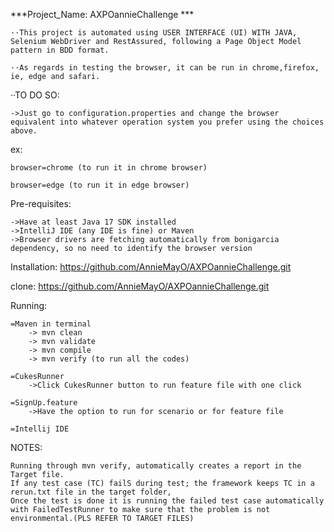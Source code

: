 ***Project_Name: AXPOannieChallenge ***

    ··This project is automated using USER INTERFACE (UI) WITH JAVA, Selenium WebDriver and RestAssured, following a Page Object Model pattern in BDD format.

    ··As regards in testing the browser, it can be run in chrome,firefox, ie, edge and safari.

··TO DO SO:

    ->Just go to configuration.properties and change the browser equivalent into whatever operation system you prefer using the choices above.

ex:

    browser=chrome (to run it in chrome browser)

    browser=edge (to run it in edge browser)

Pre-requisites:

    ->Have at least Java 17 SDK installed
    ->IntelliJ IDE (any IDE is fine) or Maven
    ->Browser drivers are fetching automatically from bonigarcia dependency, so no need to identify the browser version

Installation:
       https://github.com/AnnieMayO/AXPOannieChallenge.git
          
clone: https://github.com/AnnieMayO/AXPOannieChallenge.git

Running:

    =Maven in terminal
        -> mvn clean
        -> mvn validate
        -> mvn compile
        -> mvn verify (to run all the codes)
        
    =CukesRunner
        ->Click CukesRunner button to run feature file with one click

    =SignUp.feature
        ->Have the option to run for scenario or for feature file

    =Intellij IDE


NOTES:

    Running through mvn verify, automatically creates a report in the Target file.
    If any test case (TC) failS during test; the framework keeps TC in a rerun.txt file in the target folder,
    Once the test is done it is running the failed test case automatically with FailedTestRunner to make sure that the problem is not environmental.(PLS REFER TO TARGET FILES)